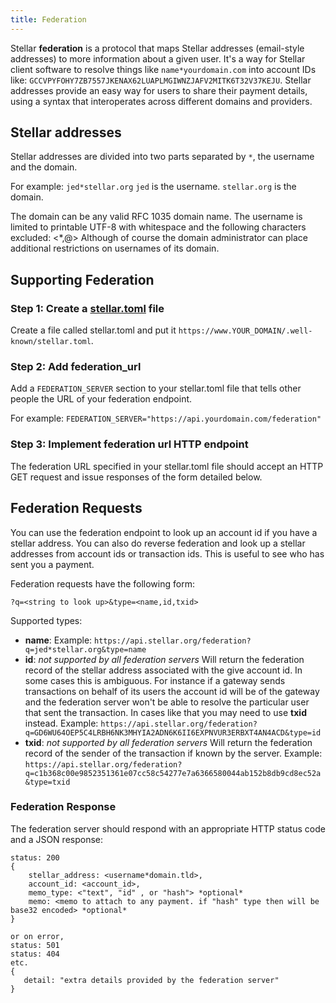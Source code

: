 ```yaml
---
title: Federation
---
```


Stellar **federation** is a protocol that maps Stellar addresses (email-style addresses) to more information about a given user. It's a way for Stellar client software
to resolve things like `name*yourdomain.com` into account IDs like: `GCCVPYFOHY7ZB7557JKENAX62LUAPLMGIWNZJAFV2MITK6T32V37KEJU`. Stellar addresses provide
an easy way for users to share their payment details, using a syntax that interoperates across different domains and providers.

## Stellar addresses

Stellar addresses are divided into two parts separated by `*`, the username and the domain.

For example:  `jed*stellar.org`
`jed` is the username.
`stellar.org` is the domain.

The domain can be any valid RFC 1035  domain name.
The username is limited to printable UTF-8 with whitespace and the following characters excluded: <*,@> Although of course the domain administrator can place additional restrictions on usernames of its domain.


## Supporting Federation

### Step 1: Create a [stellar.toml](./stellar-toml.md) file

Create a file called stellar.toml and put it `https://www.YOUR_DOMAIN/.well-known/stellar.toml`.

### Step 2: Add federation_url

Add a `FEDERATION_SERVER` section to your stellar.toml file that tells other people the URL of your federation endpoint.

For example: `FEDERATION_SERVER="https://api.yourdomain.com/federation"`

### Step 3: Implement federation url HTTP endpoint

The federation URL specified in your stellar.toml file should accept an HTTP GET request and issue responses of the form detailed below.

## Federation Requests
You can use the federation endpoint to look up an account id if you have a stellar address. You can also do reverse federation and look up a stellar addresses from account ids or transaction ids. This is useful to see who has sent you a payment.

Federation requests have the following form:

`?q=<string to look up>&type=<name,id,txid>`

Supported types:
 - **name**:   Example: `https://api.stellar.org/federation?q=jed*stellar.org&type=name`
 - **id**: *not supported by all federation servers* Will return the federation record of the stellar address associated with the give account id. In some cases this is ambiguous. For instance if a gateway sends transactions on behalf of its users the account id will be of the gateway and the federation server won't be able to resolve the particular user that sent the transaction. In cases like that you may need to use **txid** instead. Example: `https://api.stellar.org/federation?q=GD6WU64OEP5C4LRBH6NK3MHYIA2ADN6K6II6EXPNVUR3ERBXT4AN4ACD&type=id`
 - **txid**: *not supported by all federation servers* Will return the federation record of the sender of the transaction if known by the server. Example: `https://api.stellar.org/federation?q=c1b368c00e9852351361e07cc58c54277e7a6366580044ab152b8db9cd8ec52a
&type=txid`



### Federation Response
The federation server should respond with an appropriate HTTP status code and a JSON response:

```
status: 200
{
    stellar_address: <username*domain.tld>,
    account_id: <account_id>,
    memo_type: <"text", "id" , or "hash"> *optional*
    memo: <memo to attach to any payment. if "hash" type then will be base32 encoded> *optional*
}

or on error,
status: 501
status: 404
etc.
{
   detail: "extra details provided by the federation server"
}
```
